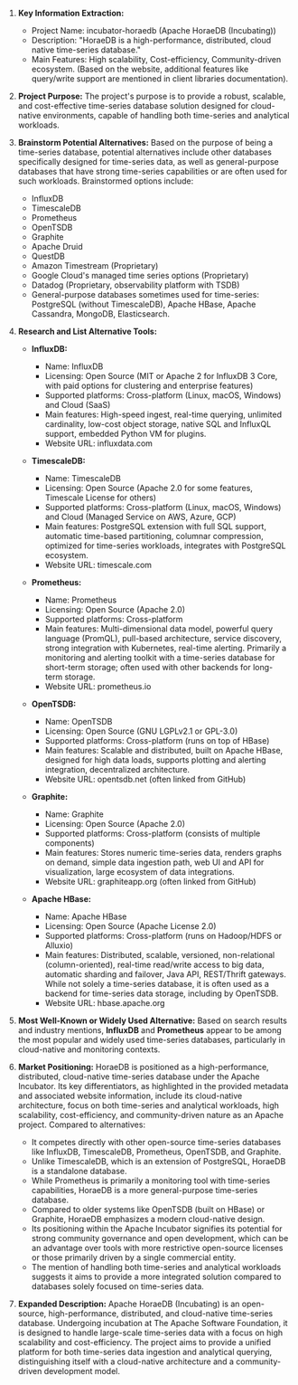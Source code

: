 1.  **Key Information Extraction:**
    *   Project Name: incubator-horaedb (Apache HoraeDB (Incubating))
    *   Description: "HoraeDB is a high-performance, distributed, cloud native time-series database."
    *   Main Features: High scalability, Cost-efficiency, Community-driven ecosystem. (Based on the website, additional features like query/write support are mentioned in client libraries documentation).

2.  **Project Purpose:**
    The project's purpose is to provide a robust, scalable, and cost-effective time-series database solution designed for cloud-native environments, capable of handling both time-series and analytical workloads.

3.  **Brainstorm Potential Alternatives:**
    Based on the purpose of being a time-series database, potential alternatives include other databases specifically designed for time-series data, as well as general-purpose databases that have strong time-series capabilities or are often used for such workloads. Brainstormed options include:
    *   InfluxDB
    *   TimescaleDB
    *   Prometheus
    *   OpenTSDB
    *   Graphite
    *   Apache Druid
    *   QuestDB
    *   Amazon Timestream (Proprietary)
    *   Google Cloud's managed time series options (Proprietary)
    *   Datadog (Proprietary, observability platform with TSDB)
    *   General-purpose databases sometimes used for time-series: PostgreSQL (without TimescaleDB), Apache HBase, Apache Cassandra, MongoDB, Elasticsearch.

4.  **Research and List Alternative Tools:**

    *   **InfluxDB:**
        *   Name: InfluxDB
        *   Licensing: Open Source (MIT or Apache 2 for InfluxDB 3 Core, with paid options for clustering and enterprise features)
        *   Supported platforms: Cross-platform (Linux, macOS, Windows) and Cloud (SaaS)
        *   Main features: High-speed ingest, real-time querying, unlimited cardinality, low-cost object storage, native SQL and InfluxQL support, embedded Python VM for plugins.
        *   Website URL: influxdata.com

    *   **TimescaleDB:**
        *   Name: TimescaleDB
        *   Licensing: Open Source (Apache 2.0 for some features, Timescale License for others)
        *   Supported platforms: Cross-platform (Linux, macOS, Windows) and Cloud (Managed Service on AWS, Azure, GCP)
        *   Main features: PostgreSQL extension with full SQL support, automatic time-based partitioning, columnar compression, optimized for time-series workloads, integrates with PostgreSQL ecosystem.
        *   Website URL: timescale.com

    *   **Prometheus:**
        *   Name: Prometheus
        *   Licensing: Open Source (Apache 2.0)
        *   Supported platforms: Cross-platform
        *   Main features: Multi-dimensional data model, powerful query language (PromQL), pull-based architecture, service discovery, strong integration with Kubernetes, real-time alerting. Primarily a monitoring and alerting toolkit with a time-series database for short-term storage; often used with other backends for long-term storage.
        *   Website URL: prometheus.io

    *   **OpenTSDB:**
        *   Name: OpenTSDB
        *   Licensing: Open Source (GNU LGPLv2.1 or GPL-3.0)
        *   Supported platforms: Cross-platform (runs on top of HBase)
        *   Main features: Scalable and distributed, built on Apache HBase, designed for high data loads, supports plotting and alerting integration, decentralized architecture.
        *   Website URL: opentsdb.net (often linked from GitHub)

    *   **Graphite:**
        *   Name: Graphite
        *   Licensing: Open Source (Apache 2.0)
        *   Supported platforms: Cross-platform (consists of multiple components)
        *   Main features: Stores numeric time-series data, renders graphs on demand, simple data ingestion path, web UI and API for visualization, large ecosystem of data integrations.
        *   Website URL: graphiteapp.org (often linked from GitHub)

    *   **Apache HBase:**
        *   Name: Apache HBase
        *   Licensing: Open Source (Apache License 2.0)
        *   Supported platforms: Cross-platform (runs on Hadoop/HDFS or Alluxio)
        *   Main features: Distributed, scalable, versioned, non-relational (column-oriented), real-time read/write access to big data, automatic sharding and failover, Java API, REST/Thrift gateways. While not solely a time-series database, it is often used as a backend for time-series data storage, including by OpenTSDB.
        *   Website URL: hbase.apache.org

5.  **Most Well-Known or Widely Used Alternative:**
    Based on search results and industry mentions, **InfluxDB** and **Prometheus** appear to be among the most popular and widely used time-series databases, particularly in cloud-native and monitoring contexts.

6.  **Market Positioning:**
    HoraeDB is positioned as a high-performance, distributed, cloud-native time-series database under the Apache Incubator. Its key differentiators, as highlighted in the provided metadata and associated website information, include its cloud-native architecture, focus on both time-series and analytical workloads, high scalability, cost-efficiency, and community-driven nature as an Apache project.
    Compared to alternatives:
    *   It competes directly with other open-source time-series databases like InfluxDB, TimescaleDB, Prometheus, OpenTSDB, and Graphite.
    *   Unlike TimescaleDB, which is an extension of PostgreSQL, HoraeDB is a standalone database.
    *   While Prometheus is primarily a monitoring tool with time-series capabilities, HoraeDB is a more general-purpose time-series database.
    *   Compared to older systems like OpenTSDB (built on HBase) or Graphite, HoraeDB emphasizes a modern cloud-native design.
    *   Its positioning within the Apache Incubator signifies its potential for strong community governance and open development, which can be an advantage over tools with more restrictive open-source licenses or those primarily driven by a single commercial entity.
    *   The mention of handling both time-series and analytical workloads suggests it aims to provide a more integrated solution compared to databases solely focused on time-series data.

7.  **Expanded Description:**
    Apache HoraeDB (Incubating) is an open-source, high-performance, distributed, and cloud-native time-series database. Undergoing incubation at The Apache Software Foundation, it is designed to handle large-scale time-series data with a focus on high scalability and cost-efficiency. The project aims to provide a unified platform for both time-series data ingestion and analytical querying, distinguishing itself with a cloud-native architecture and a community-driven development model.